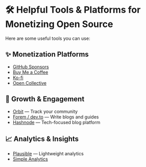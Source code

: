 # 🛠️ Helpful Tools & Platforms for Monetizing Open Source

Here are some useful tools you can use:

## ✨ Monetization Platforms

- [GitHub Sponsors](https://github.com/sponsors)
- [Buy Me a Coffee](https://buymeacoffee.com)
- [Ko-fi](https://ko-fi.com)
- [Open Collective](https://opencollective.com)

## 🌱 Growth & Engagement

- [Orbit](https://orbit.love) — Track your community
- [Forem / dev.to](https://dev.to) — Write blogs and guides
- [Hashnode](https://hashnode.com) — Tech-focused blog platform

## 📈 Analytics & Insights

- [Plausible](https://plausible.io) — Lightweight analytics
- [Simple Analytics](https://simpleanalytics.com)
